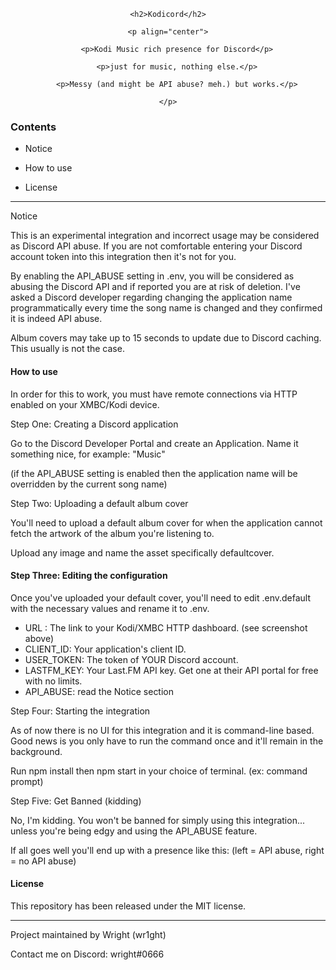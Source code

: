 <div align="center">

    

    <h2>Kodicord</h2>

    <p align="center">

        <p>Kodi Music rich presence for Discord</p>

        <p>just for music, nothing else.</p>

        <p>Messy (and might be API abuse? meh.) but works.</p>

    </p>

</div>

 

### Contents

* Notice

* How to use

* License

------------------

Notice

This is an experimental integration and incorrect usage may be considered as Discord API abuse. If you are not comfortable entering your Discord account token into this integration then it's not for you.

By enabling the API_ABUSE setting in .env, you will be considered as abusing the Discord API and if reported you are at risk of deletion. I've asked a Discord developer regarding changing the application name programmatically every time the song name is changed and they confirmed it is indeed API abuse.

Album covers may take up to 15 seconds to update due to Discord caching. This usually is not the case.

#### How to use

In order for this to work, you must have remote connections via HTTP enabled on your XMBC/Kodi device.



 

Step One: Creating a Discord application

Go to the Discord Developer Portal and create an Application. Name it something nice, for example: "Music"

(if the API_ABUSE setting is enabled then the application name will be overridden by the current song name)

Step Two: Uploading a default album cover

You'll need to upload a default album cover for when the application cannot fetch the artwork of the album you're listening to.

Upload any image and name the asset specifically defaultcover.



 #### Step Three: Editing the configuration

Once you've uploaded your default cover, you'll need to edit .env.default with the necessary values and rename it to .env.

- URL : The link to your Kodi/XMBC HTTP dashboard. (see screenshot above)
- CLIENT_ID: Your application's client ID.
- USER_TOKEN: The token of YOUR Discord account.
- LASTFM_KEY: Your Last.FM API key. Get one at their API portal for free with no limits.
- API_ABUSE: read the Notice section

 

Step Four: Starting the integration

As of now there is no UI for this integration and it is command-line based. Good news is you only have to run the command once and it'll remain in the background.

Run npm install then npm start in your choice of terminal. (ex: command prompt)

  

Step Five: Get Banned (kidding)

No, I'm kidding. You won't be banned for simply using this integration... unless you're being edgy and using the API_ABUSE feature.

If all goes well you'll end up with a presence like this: (left = API abuse, right = no API abuse)

  





 

#### License

This repository has been released under the MIT license.

 

------------------

<p>Project maintained by Wright (wr1ght)

 

Contact me on Discord: wright#0666</p>

 
